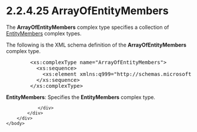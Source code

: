 <html dir="LTR" xmlns:mshelp="http://msdn.microsoft.com/mshelp" xmlns:ddue="http://ddue.schemas.microsoft.com/authoring/2003/5" xmlns:xlink="http://www.w3.org/1999/xlink" xmlns:tool="http://www.microsoft.com/tooltip">
    <head>
        <meta http-equiv="Content-Type" content="text/html; CHARSET=utf-8"></meta>
        <meta name="save" content="history"></meta>
        <title>2.2.4.25 ArrayOfEntityMembers</title>
        <xml>
            <mshelp:toctitle title="2.2.4.25 ArrayOfEntityMembers"></mshelp:toctitle>
            <mshelp:rltitle title="[MS-SSMDSWS-15]: ArrayOfEntityMembers"></mshelp:rltitle>
            <mshelp:keyword index="A" term="75735fe0-9dc5-4c89-99ab-c0fa4d6c0ace"></mshelp:keyword>
            <mshelp:attr name="DCSext.ContentType" value="open specification"></mshelp:attr>
            <mshelp:attr name="AssetID" value="75735fe0-9dc5-4c89-99ab-c0fa4d6c0ace"></mshelp:attr>
            <mshelp:attr name="TopicType" value="kbRef"></mshelp:attr>
            <mshelp:attr name="DCSext.Title" value="[MS-SSMDSWS-15]: ArrayOfEntityMembers" />
        </xml>
    </head>
    <body>
        <div id="header">
            <h1 class="heading">2.2.4.25 ArrayOfEntityMembers</h1>
        </div>
        <div id="mainSection">
            <div id="mainBody">
                <div id="allHistory" class="saveHistory"></div>
                <div id="sectionSection0" class="section" name="collapseableSection">
                    

<p>The <b>ArrayOfEntityMembers</b> complex type specifies a
collection of <a href="3ca9c621-da5d-4ef6-9fbc-2040c3772f90.md">EntityMembers</a>
complex types.</p>

<p>The following is the XML schema definition of the <b>ArrayOfEntityMembers</b>
complex type.</p>

<dl>
<dd>
<div><pre>   &lt;xs:complexType name=&quot;ArrayOfEntityMembers&quot;&gt;
     &lt;xs:sequence&gt;
       &lt;xs:element xmlns:q999=&quot;http://schemas.microsoft.com/sqlserver/masterdataservices/2009/09&quot; minOccurs=&quot;0&quot; maxOccurs=&quot;unbounded&quot; name=&quot;EntityMembers&quot; nillable=&quot;true&quot; type=&quot;q999:EntityMembers&quot; xmlns:xs=&quot;http://www.w3.org/2001/XMLSchema&quot; /&gt;
     &lt;/xs:sequence&gt;
   &lt;/xs:complexType&gt;
</pre></div>
</dd></dl>

<p><b>EntityMembers</b>: Specifies the <b>EntityMembers</b>
complex type.</p>


                </div>
            </div>
        </div>
    </body>
</html>